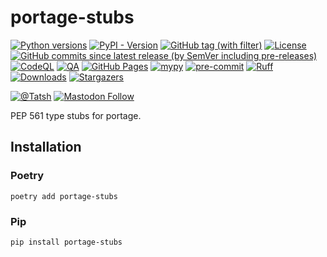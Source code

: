 # portage-stubs

[![Python versions](https://img.shields.io/pypi/pyversions/portage-stubs.svg?color=blue&logo=python&logoColor=white)](https://www.python.org/)
[![PyPI - Version](https://img.shields.io/pypi/v/portage-stubs)](https://pypi.org/project/portage-stubs/)
[![GitHub tag (with filter)](https://img.shields.io/github/v/tag/Tatsh/portage-stubs)](https://github.com/Tatsh/portage-stubs/tags)
[![License](https://img.shields.io/github/license/Tatsh/portage-stubs)](https://github.com/Tatsh/portage-stubs/blob/master/LICENSE.txt)
[![GitHub commits since latest release (by SemVer including pre-releases)](https://img.shields.io/github/commits-since/Tatsh/portage-stubs/v0.0.6/master)](https://github.com/Tatsh/portage-stubs/compare/v0.0.6...master)
[![CodeQL](https://github.com/Tatsh/portage-stubs/actions/workflows/codeql.yml/badge.svg)](https://github.com/Tatsh/portage-stubs/actions/workflows/codeql.yml)
[![QA](https://github.com/Tatsh/portage-stubs/actions/workflows/qa.yml/badge.svg)](https://github.com/Tatsh/portage-stubs/actions/workflows/qa.yml)
[![GitHub Pages](https://github.com/Tatsh/portage-stubs/actions/workflows/pages/pages-build-deployment/badge.svg)](https://tatsh.github.io/portage-stubs/)
[![mypy](https://www.mypy-lang.org/static/mypy_badge.svg)](http://mypy-lang.org/)
[![pre-commit](https://img.shields.io/badge/pre--commit-enabled-brightgreen?logo=pre-commit&logoColor=white)](https://github.com/pre-commit/pre-commit)
[![Ruff](https://img.shields.io/endpoint?url=https://raw.githubusercontent.com/astral-sh/ruff/main/assets/badge/v2.json)](https://github.com/astral-sh/ruff)
[![Downloads](https://static.pepy.tech/badge/portage-stubs/month)](https://pepy.tech/project/portage-stubs)
[![Stargazers](https://img.shields.io/github/stars/Tatsh/portage-stubs?logo=github&style=flat)](https://github.com/Tatsh/portage-stubs/stargazers)

[![@Tatsh](https://img.shields.io/badge/dynamic/json?url=https%3A%2F%2Fpublic.api.bsky.app%2Fxrpc%2Fapp.bsky.actor.getProfile%2F%3Factor%3Ddid%3Aplc%3Auq42idtvuccnmtl57nsucz72%26query%3D%24.followersCount%26style%3Dsocial%26logo%3Dbluesky%26label%3DFollow%2520%40Tatsh&query=%24.followersCount&style=social&logo=bluesky&label=Follow%20%40Tatsh)](https://bsky.app/profile/Tatsh.bsky.social)
[![Mastodon Follow](https://img.shields.io/mastodon/follow/109370961877277568?domain=hostux.social&style=social)](https://hostux.social/@Tatsh)

PEP 561 type stubs for portage.

## Installation

### Poetry

```shell
poetry add portage-stubs
```

### Pip

```shell
pip install portage-stubs
```
